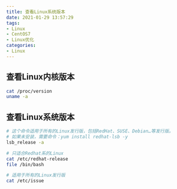 ```yaml
---
title: 查看Linux系统版本
date: 2021-01-29 13:57:29
tags:
- Linux
- CentOS7
- Linux优化
categories:
- Linux
---
```


## 查看Linux内核版本

```sh
cat /proc/version
uname -a
```

## 查看Linux系统版本

```sh
# 这个命令适用于所有的Linux发行版，包括RedHat、SUSE、Debian…等发行版。
# 如果未安装，需要命令：yum install redhat-lsb -y
lsb_release -a

# 只适合Redhat系的Linux
cat /etc/redhat-release
file /bin/bash

# 适用于所有的Linux发行版
cat /etc/issue
```
